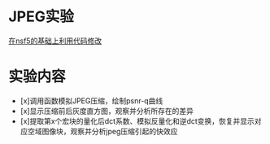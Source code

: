 # JPEG实验
[在nsf5的基础上利用代码修改](http://dde.binghamton.edu/download/nsf5simulator/)
# 实验内容
- [x]调用函数模拟JPEG压缩，绘制psnr-q曲线
- [x]显示压缩前后灰度直方图，观察并分析所存在的差异
- [x]提取第x个宏块的量化后dct系数、模拟反量化和逆dct变换，恢复并显示对应空域图像块，观察并分析jpeg压缩引起的快效应
